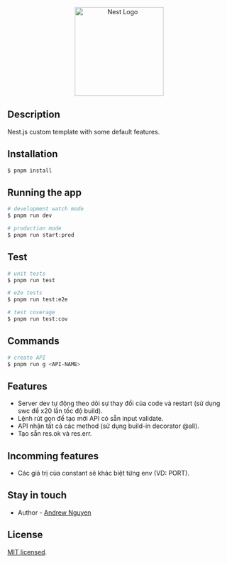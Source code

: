 <p align="center">
  <a href="http://nestjs.com/" target="blank">
    <img src="https://nestjs.com/img/logo-small.svg" width="200" alt="Nest Logo" />
  </a>
</p>

## Description

Nest.js custom template with some default features.

## Installation

```bash
$ pnpm install
```

## Running the app

```bash
# development watch mode
$ pnpm run dev

# production mode
$ pnpm run start:prod
```

## Test

```bash
# unit tests
$ pnpm run test

# e2e tests
$ pnpm run test:e2e

# test coverage
$ pnpm run test:cov
```

## Commands
```bash
# create API
$ pnpm run g <API-NAME>
```

## Features
- Server dev tự động theo dõi sự thay đổi của code và restart (sử dụng swc để x20 lần tốc độ build).
- Lệnh rút gọn để tạo mới API có sẵn input validate.
- API nhận tất cả các method (sử dụng build-in decorator @all).
- Tạo sẵn res.ok và res.err.

## Incomming features
- Các giá trị của constant sẽ khác biệt từng env (VD: PORT).

## Stay in touch

- Author - [Andrew Nguyen](https://github.com/nguyenleminhdev)

## License

[MIT licensed](LICENSE).
